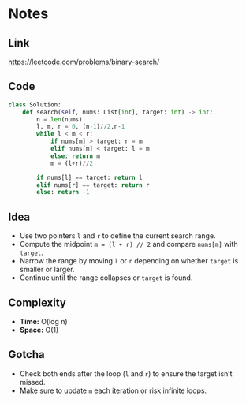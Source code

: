 # Notes

## Link
https://leetcode.com/problems/binary-search/

## Code
``` python
class Solution:
    def search(self, nums: List[int], target: int) -> int:
        n = len(nums)
        l, m, r = 0, (n-1)//2,n-1
        while l < m < r:
            if nums[m] > target: r = m
            elif nums[m] < target: l = m
            else: return m
            m = (l+r)//2

        if nums[l] == target: return l
        elif nums[r] == target: return r
        else: return -1
```

## Idea
- Use two pointers `l` and `r` to define the current search range.  
- Compute the midpoint `m = (l + r) // 2` and compare `nums[m]` with `target`.  
- Narrow the range by moving `l` or `r` depending on whether `target` is smaller or larger.  
- Continue until the range collapses or `target` is found.  

## Complexity
- **Time:** O(log n)  
- **Space:** O(1)

## Gotcha
- Check both ends after the loop (`l` and `r`) to ensure the target isn’t missed.  
- Make sure to update `m` each iteration or risk infinite loops.

